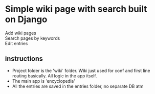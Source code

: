 # Simple wiki page with search built on Django

Add wiki pages  
Search pages by keywords  
Edit entries  

## instructions
* Project folder is the 'wiki' folder. Wiki just used for conf and first line routing basically. All logic in the app itself.
* The main app is 'encyclopedia'
* All the entries are saved in the entries folder, no separate DB atm
  
